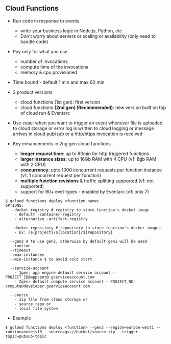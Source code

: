 ## Cloud Functions
* Run code in response to events
  * write your business logic in Node.js, Python, etc
  * Don't worry about servers or scaling or availability (only need to handle code)
* Pay only for what you use
  * number of invocations
  * compute time of the invocations
  * memory & cpu provisioned
* Time bound - default 1 min and max 60 min
* 2 product versions
  * cloud functions (1st gen): first version
  * cloud functions **(2nd gen) (Recommended)**: new version built on top of cloud run & Eventarc

* Use case: when you want to trigger an event whenever file is uploaded to cloud storage or error log is written to cloud logging or message arrives in cloud pub/sub or a http/https invocation is received  

  
* Key enhancements in 2ng gen cloud functions
  * **longer request time**: up to 60min for http triggered functions
  * **larger instance sizes**: up to 16Gb RAM with 4 CPU (v1: 8gb RAM with 2 CPU)
  * **concurrency**: upto 1000 concurrent requests per function instance (v1: 1 concurrent request per function)
  * **multiple function revisions** & traffic splitting supported (v1: not supported)
  * support for 90+ evet types - enabled by Eventarc (v1: only 7)


```
$ gcloud functions deploy <function name>
OPTIONS:
  --docket-registry # registry to store function's docket image
    - default -container-registry
    - alternative -artifact-registry

  --docker-repository # repository to store function's docker images
    - Ex: /${project}/${location}/${repository}

  --gen2 # to use gen2, otherwise by default gen1 will be used
  --runtime
  --timeout
  --max-instances
  --min-instance $ to avoid cold start

  --service-account
    - 1gen: app engine default service account - PROJECT_ID@appspot@.gserviceaccount.com
    - 2gen: default compute service account - PROJECT_NO-compute@developer.gserviceaccount.com

  --source
    - zip file from cloud storage or
    - source repo or
    - local file system
```

* Example
```
$ gcloud functions deploy <function> --gen2 --region=eurpoe-west1 --runtime=nodejs18 --source=gs://bucket/source.zip --trigger-topic=pubsub-topic
```
